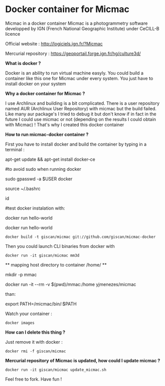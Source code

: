# Docker container for Micmac
Micmac in a docker container
Micmac is a photogrammetry software developped by IGN (French National Geographic Institute) under CeCILL-B licence

Official website : http://logiciels.ign.fr/?Micmac

Mercurial repository : https://geoportail.forge.ign.fr/hg/culture3d/



**What is docker ?**

Docker is an ability to run virtual machine easyly. You could build a container like this one for Micmac under every system. You just have to install docker on your system



**Why a docker container for Micmac ?**

I use Archlinux and building is a bit complicated. There is a user repository named AUR (Archlinux User Repository) with micmac but the build failed. Like many aur package's I tried to debug it but don't know if in fact in the future I could use micmac or not (depending on the results I could obtain with Micmac) ! That's why I created this docker container



**How to run micmac-docker container ?**

First you have to install docker and build the container by typing in a terminal :

apt-get update && apt-get install docker-ce

#to avoid sudo when running docker

sudo gpasswd -a $USER docker

source ~/.bashrc

id

#test docker instalation with:

docker run hello-world

docker run hello-world


`docker build -t giscan/micmac git://github.com/giscan/micmac-docker`

Then you could launch CLI binaries from docker with 

`docker run -it giscan/micmac mm3d`

** mapping host directory to container /home/ **

mkdir -p mmac

docker run -it --rm -v $(pwd)/mmac:/home  yjmenezes/micmac

than:

export PATH=/micmac/bin/:$PATH

Watch your container : 

`docker images`


**How can I delete this thing ?**

Just remove it with docker : 

`docker rmi -f giscan/micmac`


**Mercurial repository of Micmac is updated, how could I update micmac ?**

`docker run -it giscan/micmac update_micmac.sh`



Feel free to fork. Have fun !

